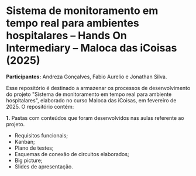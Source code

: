 # Sistema de monitoramento em tempo real para ambientes hospitalares – Hands On Intermediary – Maloca das iCoisas (2025)
**Participantes:** Andreza Gonçalves, Fabio Aurelio e Jonathan Silva.

Esse repositório é destinado a armazenar os processos de desenvolvimento do projeto "Sistema de monitoramento em tempo real para ambiente hospitalares", elaborado no curso Maloca das iCoisas, em fevereiro de 2025.
O repositório contém:  

**1.** Pastas com conteúdos que foram desenvolvidos nas aulas referente ao projeto.
- Requisitos funcionais;
- Kanban;
- Plano de testes;
- Esquemas de conexão de circuitos elaborados;
- Big picture;
- Slides de apresentação.
